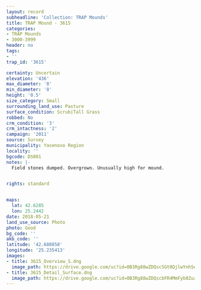 ```yaml
---
layout: record
subheadline: 'Collection: TRAP Mounds'
title: TRAP Mound - 3615
categories:
- TRAP Mounds
- 3000-3999
header: no
tags:
- ''
trap_id: '3615'

certainty: Uncertain
elevation: '436'
max_diameter: '8'
min_diameter: '8'
height: '0.5'
size_category: Small
surrounding_land_use: Pasture
surface_condition: Scrub|Tall Grass
robbed: No
crm_condition: '3'
crm_intactness: '2'
campaign: '2011'
source: Survey
municipality: Yasenovo Region
locality: ''
bgcode: DS001
notes: |-
  Field stones dumped. Overgrown. Unusually high for mound.


rights: standard


maps:
  lat: 42.6285
  lon: 25.2442
date: 2018-05-21
land_use_source: Photo
photo: Good
bg_code: ''
akb_code: ''
latitude: '42.680858'
longitude: '25.235413'
images:
- title: 3615_Overview_S.dng
  image_path: https://drive.google.com/uc?id=0B3Rg88wZDQscSGt0QjlwYnhSeUE
- title: 3615_Detail_Surface.dng
  image_path: https://drive.google.com/uc?id=0B3Rg88wZDQscbFR4MmFyb0Zuazg
---
```

